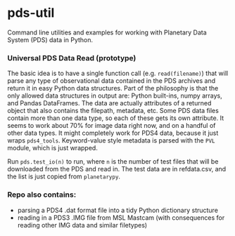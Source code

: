 # pds-util
Command line utilities and examples for working with Planetary Data System (PDS) data in Python.

### Universal PDS Data Read (prototype)
The basic idea is to have a single function call (e.g. `read(filename)`) that will parse any type of observational data contained in the PDS archives and return it in easy Python data structures. Part of the philosophy is that the only allowed data structures in output are: Python built-ins, numpy arrays, and Pandas DataFrames. The data are actually attributes of a returned object that also contains the filepath, metadata, etc. Some PDS data files contain more than one data type, so each of these gets its own attribute. It seems to work about 70% for image data right now, and on a handful of other data types. It might completely work for PDS4 data, because it just wraps `pds4_tools`. Keyword-value style metadata is parsed with the `PVL` module, which is just wrapped.

Run `pds.test_io(n)` to run, where `n` is the number of test files that will be downloaded from the PDS and read in. The test data are in refdata.csv, and the list is just copied from `planetarypy`.

### Repo also contains:
+ parsing a PDS4 .dat format file into a tidy Python dictionary structure
+ reading in a PDS3 .IMG file from MSL Mastcam (with consequences for reading other IMG data and similar filetypes)

